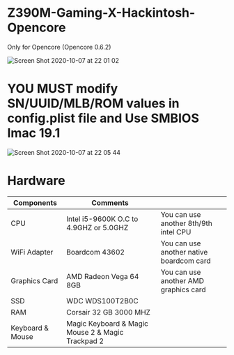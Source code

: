 # Z390M-Gaming-X-Hackintosh-Opencore

Only for Opencore (Opencore 0.6.2)

![Screen Shot 2020-10-07 at 22 01 02](https://user-images.githubusercontent.com/71489512/95348840-a181b800-08e8-11eb-883f-e1be35d7e525.png)

# YOU MUST modify SN/UUID/MLB/ROM values in config.plist file and Use SMBIOS Imac 19.1

![Screen Shot 2020-10-07 at 22 05 44](https://user-images.githubusercontent.com/71489512/95349413-443a3680-08e9-11eb-9ef6-2de9c0cd3acd.png)

# Hardware
| Components  | Comments |     |
| ------------- | ------------- | ------------- |
| CPU  | Intel i5-9600K O.C to 4.9GHZ or 5.0GHZ | You can use another 8th/9th intel CPU |
| WiFi Adapter  | Boardcom 43602  | You can use another native boardcom card |
| Graphics Card  | AMD Radeon Vega 64 8GB | You can use another AMD graphics card |
| SSD  | WDC WDS100T2B0C  |
| RAM  | Corsair 32 GB 3000 MHZ  |
| Keyboard & Mouse  |  Magic Keyboard & Magic Mouse 2 & Magic Trackpad 2 |


